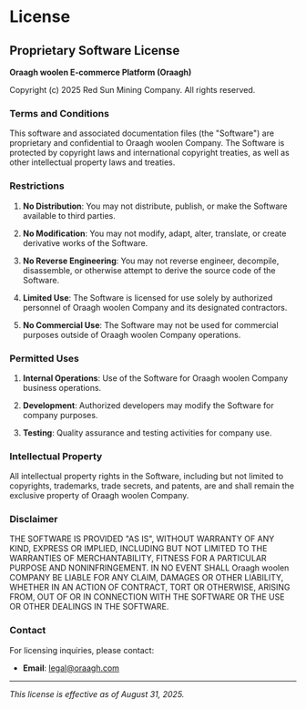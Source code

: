 # License

## Proprietary Software License

**Oraagh woolen E-commerce Platform (Oraagh)**

Copyright (c) 2025 Red Sun Mining Company. All rights reserved.

### Terms and Conditions

This software and associated documentation files (the "Software") are proprietary and confidential to Oraagh woolen Company. The Software is protected by copyright laws and international copyright treaties, as well as other intellectual property laws and treaties.

### Restrictions

1. **No Distribution**: You may not distribute, publish, or make the Software available to third parties.

2. **No Modification**: You may not modify, adapt, alter, translate, or create derivative works of the Software.

3. **No Reverse Engineering**: You may not reverse engineer, decompile, disassemble, or otherwise attempt to derive the source code of the Software.

4. **Limited Use**: The Software is licensed for use solely by authorized personnel of Oraagh woolen Company and its designated contractors.

5. **No Commercial Use**: The Software may not be used for commercial purposes outside of Oraagh woolen Company operations.

### Permitted Uses

1. **Internal Operations**: Use of the Software for Oraagh woolen Company business operations.

2. **Development**: Authorized developers may modify the Software for company purposes.

3. **Testing**: Quality assurance and testing activities for company use.

### Intellectual Property

All intellectual property rights in the Software, including but not limited to copyrights, trademarks, trade secrets, and patents, are and shall remain the exclusive property of Oraagh woolen Company.

### Disclaimer

THE SOFTWARE IS PROVIDED "AS IS", WITHOUT WARRANTY OF ANY KIND, EXPRESS OR IMPLIED, INCLUDING BUT NOT LIMITED TO THE WARRANTIES OF MERCHANTABILITY, FITNESS FOR A PARTICULAR PURPOSE AND NONINFRINGEMENT. IN NO EVENT SHALL Oraagh woolen COMPANY BE LIABLE FOR ANY CLAIM, DAMAGES OR OTHER LIABILITY, WHETHER IN AN ACTION OF CONTRACT, TORT OR OTHERWISE, ARISING FROM, OUT OF OR IN CONNECTION WITH THE SOFTWARE OR THE USE OR OTHER DEALINGS IN THE SOFTWARE.

### Contact

For licensing inquiries, please contact:
- **Email**: legal@oraagh.com

---

*This license is effective as of August 31, 2025.*
